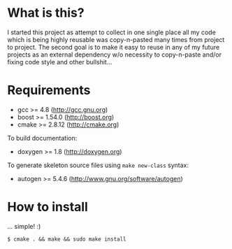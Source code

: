 What is this?
=============

I started this project as attempt to collect in one single place all my code
which is being highly reusable was copy-n-pasted many times from project to project.
The second goal is to make it easy to reuse in any of my future
projects as an external dependency w/o necessity to copy-n-paste and/or fixing
code style and other bullshit...


Requirements
============

* gcc >= 4.8 (http://gcc.gnu.org)
* boost >= 1.54.0 (http://boost.org)
* cmake >= 2.8.12 (http://cmake.org)

To build documentation:
* doxygen >= 1.8 (http://doxygen.org)

To generate skeleton source files using `make new-class` syntax:
* autogen >= 5.4.6 (http://www.gnu.org/software/autogen)


How to install
==============

... simple! :)

    $ cmake . && make && sudo make install
